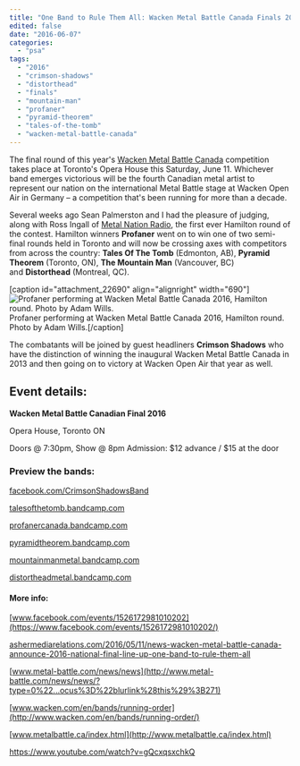 ```yaml
---
title: "One Band to Rule Them All: Wacken Metal Battle Canada Finals 2016"
edited: false
date: "2016-06-07"
categories:
  - "psa"
tags:
  - "2016"
  - "crimson-shadows"
  - "distorthead"
  - "finals"
  - "mountain-man"
  - "profaner"
  - "pyramid-theorem"
  - "tales-of-the-tomb"
  - "wacken-metal-battle-canada"
---
```


The final round of this year's [Wacken Metal Battle Canada](http://www.metalbattle.ca/index.html) competition takes place at Toronto's Opera House this Saturday, June 11. Whichever band emerges victorious will be the fourth Canadian metal artist to represent our nation on the international Metal Battle stage at Wacken Open Air in Germany – a competition that's been running for more than a decade.

Several weeks ago Sean Palmerston and I had the pleasure of judging, along with Ross Ingall of [Metal Nation Radio](https://www.facebook.com/MetalNationRadio/), the first ever Hamilton round of the contest. Hamilton winners **Profaner** went on to win one of two semi-final rounds held in Toronto and will now be crossing axes with competitors from across the country: **Tales Of The Tomb** (Edmonton, AB), **Pyramid Theorem** (Toronto, ON), **The Mountain Man** (Vancouver, BC) and **Distorthead** (Montreal, QC).

\[caption id="attachment\_22690" align="alignright" width="690"\]![Profaner performing at Wacken Metal Battle Canada 2016, Hamilton round. Photo by Adam Wills.](https://hellbound.ca/wp-content/uploads/2016/06/profaner-1024x683.jpg) Profaner performing at Wacken Metal Battle Canada 2016, Hamilton round. Photo by Adam Wills.\[/caption\]

The combatants will be joined by guest headliners **Crimson Shadows** who have the distinction of winning the inaugural Wacken Metal Battle Canada in 2013 and then going on to victory at Wacken Open Air that year as well.

## Event details:

**Wacken Metal Battle Canadian Final 2016**

Opera House, Toronto ON

Doors @ 7:30pm, Show @ 8pm Admission: $12 advance / $15 at the door

### Preview the bands:

[facebook.com/CrimsonShadowsBand](https://www.facebook.com/CrimsonShadowsBand/)

[talesofthetomb.bandcamp.com](https://talesofthetomb.bandcamp.com)

[profanercanada.bandcamp.com](http://profanercanada.bandcamp.com)

[pyramidtheorem.bandcamp.com](https://pyramidtheorem.bandcamp.com)

[mountainmanmetal.bandcamp.com](https://mountainmanmetal.bandcamp.com)

[distortheadmetal.bandcamp.com](https://distortheadmetal.bandcamp.com)

#### More info:

[www.facebook.com/events/1526172981010202](https://www.facebook.com/events/1526172981010202/)

[ashermediarelations.com/2016/05/11/news-wacken-metal-battle-canada-announce-2016-national-final-line-up-one-band-to-rule-them-all](https://ashermediarelations.com/2016/05/11/news-wacken-metal-battle-canada-announce-2016-national-final-line-up-one-band-to-rule-them-all/)

[www.metal-battle.com/news/news](http://www.metal-battle.com/news/news/?type=0%22...ocus%3D%22blurlink%28this%29%3B271)

[www.wacken.com/en/bands/running-order](http://www.wacken.com/en/bands/running-order/)

[www.metalbattle.ca/index.html](http://www.metalbattle.ca/index.html)

https://www.youtube.com/watch?v=gQcxqsxchkQ
